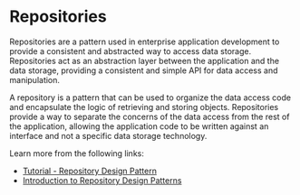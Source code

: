 # Repositories

Repositories are a pattern used in enterprise application development to provide a consistent and abstracted way to access data storage. Repositories act as an abstraction layer between the application and the data storage, providing a consistent and simple API for data access and manipulation.

A repository is a pattern that can be used to organize the data access code and encapsulate the logic of retrieving and storing objects. Repositories provide a way to separate the concerns of the data access from the rest of the application, allowing the application code to be written against an interface and not a specific data storage technology.

Learn more from the following links:

- [Tutorial - Repository Design Pattern](https://www.youtube.com/watch?v=mb6bwnEaZ3U)
- [Introduction to Repository Design Patterns](https://cubettech.com/resources/blog/introduction-to-repository-design-pattern/)